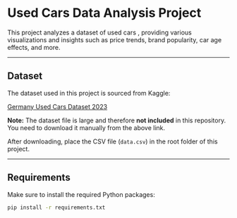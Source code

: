 # Used Cars Data Analysis Project

This project analyzes a dataset of used cars , providing various visualizations and insights such as price trends, brand popularity, car age effects, and more.

---

## Dataset

The dataset used in this project is sourced from Kaggle:

[Germany Used Cars Dataset 2023]([https://www.kaggle.com/datasets/michau96/poland-cars-for-sale](https://www.kaggle.com/datasets/wspirat/germany-used-cars-dataset-2023))

**Note:** The dataset file is large and therefore **not included** in this repository. You need to download it manually from the above link.

After downloading, place the CSV file (`data.csv`) in the root folder of this project.

---

## Requirements

Make sure to install the required Python packages:

```bash
pip install -r requirements.txt
